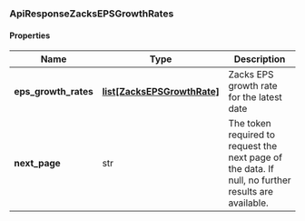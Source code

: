 

[//]: # (CLASS:ApiResponseZacksEPSGrowthRates)

[//]: # (KIND:object)

### ApiResponseZacksEPSGrowthRates

#### Properties

[//]: # (START_DEFINITION)

Name | Type | Description
------------ | ------------- | -------------
**eps_growth_rates** | [**list[ZacksEPSGrowthRate]**](ZacksEPSGrowthRate.md) | Zacks EPS growth rate for the latest date &nbsp;
**next_page** | str | The token required to request the next page of the data. If null, no further results are available. &nbsp;

[//]: # (END_DEFINITION)


[//]: # (CONTAINED_CLASS:ZacksEPSGrowthRate)



